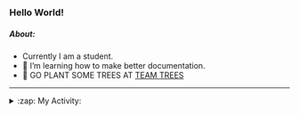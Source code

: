 ### Hello World!

##### About:
- Currently I am a student.
- 🌱 I’m learning how to make better documentation.
- 🌱 GO PLANT SOME TREES AT [TEAM TREES](https://teamtrees.org/)

---
<details>
  <summary>:zap: My Activity:</summary>
  
<!--START_SECTION:waka-->
![Code Time](http://img.shields.io/badge/Code%20Time-1%2C229%20hrs%2057%20mins-blue)

**I'm a Night 🦉** 

```text
🌞 Morning                1968 commits        ███░░░░░░░░░░░░░░░░░░░░░░   10.22 % 
🌆 Daytime                6516 commits        ████████░░░░░░░░░░░░░░░░░   33.85 % 
🌃 Evening                5521 commits        ███████░░░░░░░░░░░░░░░░░░   28.68 % 
🌙 Night                  5246 commits        ███████░░░░░░░░░░░░░░░░░░   27.25 % 
```
📅 **I'm Most Productive on Wednesday** 

```text
Monday                   2682 commits        ███░░░░░░░░░░░░░░░░░░░░░░   13.93 % 
Tuesday                  2644 commits        ███░░░░░░░░░░░░░░░░░░░░░░   13.73 % 
Wednesday                4531 commits        ██████░░░░░░░░░░░░░░░░░░░   23.54 % 
Thursday                 2510 commits        ███░░░░░░░░░░░░░░░░░░░░░░   13.04 % 
Friday                   2040 commits        ███░░░░░░░░░░░░░░░░░░░░░░   10.60 % 
Saturday                 1658 commits        ██░░░░░░░░░░░░░░░░░░░░░░░   08.61 % 
Sunday                   3186 commits        ████░░░░░░░░░░░░░░░░░░░░░   16.55 % 
```


📊 **This Week I Spent My Time On** 

```text
🔥 Editors: 
IntelliJ                 10 hrs 27 mins      █████████████████████████   100.00 % 

🐱‍💻 Projects: 
mysql-java               2 hrs 40 mins       ██████░░░░░░░░░░░░░░░░░░░   25.64 % 
music-api                2 hrs 30 mins       ██████░░░░░░░░░░░░░░░░░░░   23.92 % 
rest-api-example         2 hrs 17 mins       █████░░░░░░░░░░░░░░░░░░░░   21.97 % 
java-springboot-projects 1 hr 12 mins        ███░░░░░░░░░░░░░░░░░░░░░░   11.53 % 
movie                    45 mins             ██░░░░░░░░░░░░░░░░░░░░░░░   07.24 % 
```


 Last Updated on 11/10/2023 23:10:36 UTC
<!--END_SECTION:waka-->
</details>
